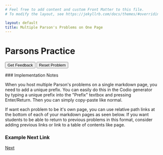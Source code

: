 ```yaml
---
# Feel free to add content and custom Front Matter to this file.
# To modify the layout, see https://jekyllrb.com/docs/themes/#overriding-theme-defaults

layout: default
title: Multiple Parson's Problems on One Page
---
```

# Parsons Practice

<div id="sortableTrash" class="sortable-code"></div> 
<div id="sortable" class="sortable-code"></div> 
<div style="clear:both;"></div> 
<p> 
    <input id="feedbackLink" value="Get Feedback" type="button" /> 
    <input id="newInstanceLink" value="Reset Problem" type="button" /> 
</p> 
<script type="text/javascript"> 
(function(){
  var initial = "import random \n" +
    "lost = False\nscore = 0 \n" +
    "print(&quot;Welcome to Twisted Guess the Number!&quot;) \nprint(&quot;You&#039;ll be presented with two numbers and asked to guess the third,&quot;) \nprint(&quot;which will either be the sum of the two,&quot;) \nprint(&quot;the multiple of the two,&quot;) \nprint(&quot;or the second subtracted from the first.&quot;)" +
    "while not lost:" +
    "    number1 = random.randint(1, 11)\nnumber2 = random.randint(1, 11)\noption = random.randint(1, 3)" +
    "    if option == 1:" +
    "        answer = number1 + number2" +
    "    elif option == 2:" +
    "        answer = number1 - number2" +
    "    else:" +
    "        answer = number1 * number2" +
    "    print(&quot;The first number is:&quot;, number1) \nprint(&quot;The second number is:&quot;, number2)" +
    "    guess = int(input(&quot;Take a guess at the third number: &quot;))\n" +
    "    if guess == answer:\n" +
    "        score += 1 \nprint(&quot;You were right! Your score is now:&quot;, score)" +
    "    else:\n" +
    "        print(&quot;Incorrect! The answer was actually:&quot;, answer) \nprint(&quot;Your final score is:&quot;, score) \nlost = True\nprint()";
  var parsonsPuzzle = new ParsonsWidget({
    "sortableId": "sortable",
    "max_wrong_lines": 10,
    "grader": ParsonsWidget._graders.LineBasedGrader,
    "exec_limit": 2500,
    "can_indent": true,
    "x_indent": 50,
    "lang": "en",
    "show_feedback": true,
    "trashId": "sortableTrash"
  });
  parsonsPuzzle.init(initial);
  parsonsPuzzle.shuffleLines();
  $("#newInstanceLink").click(function(event){ 
      event.preventDefault(); 
      parsonsPuzzle.shuffleLines(); 
  }); 
  $("#feedbackLink").click(function(event){ 
      event.preventDefault(); 
      parsonsPuzzle.getFeedback(); 
  }); 
})(); 
</script>
### Implementation Notes

When you host multiple Parson's problems on a single markdown page, you need to add a unique prefix. You can easily do this in the Codio generator by typing a unique prefix into the "Prefix" textbox and pressing Enter/Return. Then you can simply copy-paste like normal.

If want each problem to be it's own page, you can use relative path links at the bottom of each of your markdown pages as seen below. If you want students to be able to return to previous problems in this format, consider adding previous links or link to a table of contents like page.

### Example Next Link
[Next](./parsons/example1.html)
